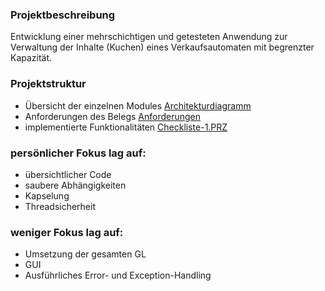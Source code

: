 
### Projektbeschreibung

Entwicklung einer mehrschichtigen und getesteten Anwendung zur Verwaltung der Inhalte (Kuchen) eines Verkaufsautomaten mit begrenzter Kapazität.

### Projektstruktur
- Übersicht der einzelnen Modules [Architekturdiagramm](Architekturdiagramm.jpeg)
- Anforderungen des Belegs [Anforderungen](Beleg.PZR1.pdf)
- implementierte Funktionalitäten [Checkliste-1.PRZ](Checklist.PZR1.md)

### persönlicher Fokus lag auf: 
- übersichtlicher Code
- saubere Abhängigkeiten
- Kapselung
- Threadsicherheit

### weniger Fokus lag auf:
- Umsetzung der gesamten GL
- GUI
- Ausführliches Error- und Exception-Handling
